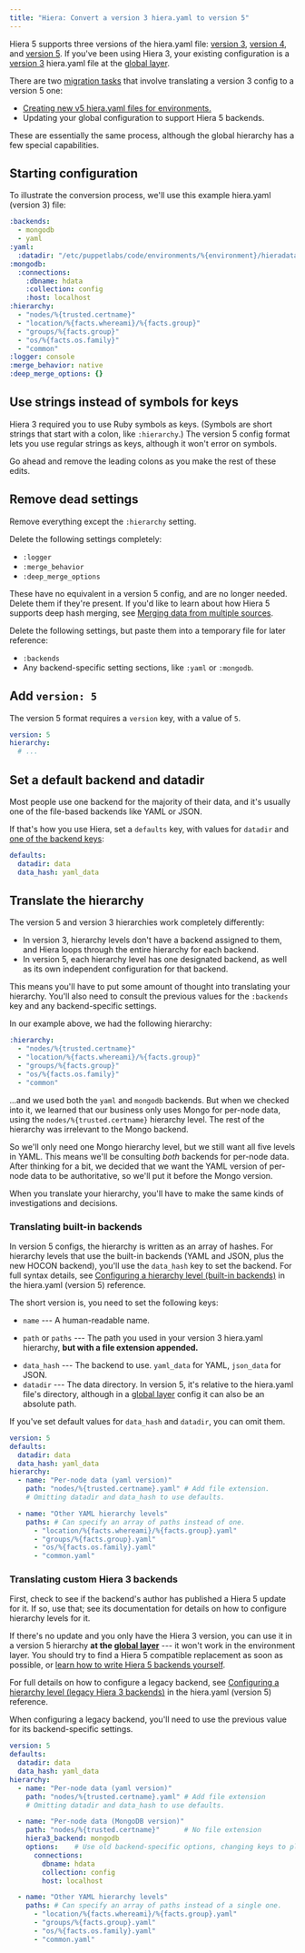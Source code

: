 ```yaml
---
title: "Hiera: Convert a version 3 hiera.yaml to version 5"
---
```



[v3]: todo
[v4]: todo
[v5]: todo
[global layer]: todo
[migrate]: todo
[migrate_environment]: todo
[merging]: todo
[v5_builtin]: todo
[v5_legacy]: todo
[backends]: todo
[v5_backend]: todo

Hiera 5 supports three versions of the hiera.yaml file: [version 3][v3], [version 4][v4], and [version 5][v5]. If you've been using Hiera 3, your existing configuration is a [version 3][v3] hiera.yaml file at the [global layer][].

There are two [migration tasks][migrate] that involve translating a version 3 config to a version 5 one:

* [Creating new v5 hiera.yaml files for environments.][migrate_environment]
* Updating your global configuration to support Hiera 5 backends.

These are essentially the same process, although the global hierarchy has a few special capabilities.

## Starting configuration

To illustrate the conversion process, we'll use this example hiera.yaml (version 3) file:

``` yaml
:backends:
  - mongodb
  - yaml
:yaml:
  :datadir: "/etc/puppetlabs/code/environments/%{environment}/hieradata"
:mongodb:
  :connections:
    :dbname: hdata
    :collection: config
    :host: localhost
:hierarchy:
  - "nodes/%{trusted.certname}"
  - "location/%{facts.whereami}/%{facts.group}"
  - "groups/%{facts.group}"
  - "os/%{facts.os.family}"
  - "common"
:logger: console
:merge_behavior: native
:deep_merge_options: {}
```

## Use strings instead of symbols for keys

Hiera 3 required you to use Ruby symbols as keys. (Symbols are short strings that start with a colon, like `:hierarchy`.) The version 5 config format lets you use regular strings as keys, although it won't error on symbols.

Go ahead and remove the leading colons as you make the rest of these edits.

## Remove dead settings

Remove everything except the `:hierarchy` setting.

Delete the following settings completely:

* `:logger`
* `:merge_behavior`
* `:deep_merge_options`

These have no equivalent in a version 5 config, and are no longer needed. Delete them if they're present. If you'd like to learn about how Hiera 5 supports deep hash merging, see [Merging data from multiple sources][merging].

Delete the following settings, but paste them into a temporary file for later reference:

* `:backends`
* Any backend-specific setting sections, like `:yaml` or `:mongodb`.

## Add `version: 5`

The version 5 format requires a `version` key, with a value of `5`.

``` yaml
version: 5
hierarchy:
  # ...
```

## Set a default backend and datadir

Most people use one backend for the majority of their data, and it's usually one of the file-based backends like YAML or JSON.

If that's how you use Hiera, set a `defaults` key, with values for `datadir` and [one of the backend keys][v5_backend]:

``` yaml
defaults:
  datadir: data
  data_hash: yaml_data
```

## Translate the hierarchy

The version 5 and version 3 hierarchies work completely differently:

* In version 3, hierarchy levels don't have a backend assigned to them, and Hiera loops through the entire hierarchy for each backend.
* In version 5, each hierarchy level has one designated backend, as well as its own independent configuration for that backend.

This means you'll have to put some amount of thought into translating your hierarchy. You'll also need to consult the previous values for the `:backends` key and any backend-specific settings.

In our example above, we had the following hierarchy:

``` yaml
:hierarchy:
  - "nodes/%{trusted.certname}"
  - "location/%{facts.whereami}/%{facts.group}"
  - "groups/%{facts.group}"
  - "os/%{facts.os.family}"
  - "common"
```

...and we used both the `yaml` and `mongodb` backends. But when we checked into it, we learned that our business only uses Mongo for per-node data, using the `nodes/%{trusted.certname}` hierarchy level. The rest of the hierarchy was irrelevant to the Mongo backend.

So we'll only need one Mongo hierarchy level, but we still want all five levels in YAML. This means we'll be consulting _both_ backends for per-node data. After thinking for a bit, we decided that we want the YAML version of per-node data to be authoritative, so we'll put it before the Mongo version.

When you translate your hierarchy, you'll have to make the same kinds of investigations and decisions.

### Translating built-in backends

In version 5 configs, the hierarchy is written as an array of hashes. For hierarchy levels that use the built-in backends (YAML and JSON, plus the new HOCON backend), you'll use the `data_hash` key to set the backend. For full syntax details, see [Configuring a hierarchy level (built-in backends)][v5_builtin] in the hiera.yaml (version 5) reference.

The short version is, you need to set the following keys:

* `name` --- A human-readable name.
- `path` or `paths` --- The path you used in your version 3 hiera.yaml hierarchy, **but with a file extension appended.**
* `data_hash` --- The backend to use. `yaml_data` for YAML, `json_data` for JSON.
* `datadir` --- The data directory. In version 5, it's relative to the hiera.yaml file's directory, although in a [global layer][] config it can also be an absolute path.

If you've set default values for `data_hash` and `datadir`, you can omit them.

``` yaml
version: 5
defaults:
  datadir: data
  data_hash: yaml_data
hierarchy:
  - name: "Per-node data (yaml version)"
    path: "nodes/%{trusted.certname}.yaml" # Add file extension.
    # Omitting datadir and data_hash to use defaults.

  - name: "Other YAML hierarchy levels"
    paths: # Can specify an array of paths instead of one.
      - "location/%{facts.whereami}/%{facts.group}.yaml"
      - "groups/%{facts.group}.yaml"
      - "os/%{facts.os.family}.yaml"
      - "common.yaml"
```

### Translating custom Hiera 3 backends

First, check to see if the backend's author has published a Hiera 5 update for it. If so, use that; see its documentation for details on how to configure hierarchy levels for it.

If there's no update and you only have the Hiera 3 version, you can use it in a version 5 hierarchy **at the [global layer][]** --- it won't work in the environment layer. You should try to find a Hiera 5 compatible replacement as soon as possible, or [learn how to write Hiera 5 backends yourself][backends].

For full details on how to configure a legacy backend, see [Configuring a hierarchy level (legacy Hiera 3 backends)][v5_legacy] in the hiera.yaml (version 5) reference.

When configuring a legacy backend, you'll need to use the previous value for its backend-specific settings.

``` yaml
version: 5
defaults:
  datadir: data
  data_hash: yaml_data
hierarchy:
  - name: "Per-node data (yaml version)"
    path: "nodes/%{trusted.certname}.yaml" # Add file extension
    # Omitting datadir and data_hash to use defaults.

  - name: "Per-node data (MongoDB version)"
    path: "nodes/%{trusted.certname}"      # No file extension
    hiera3_backend: mongodb
    options:    # Use old backend-specific options, changing keys to plain strings
      connections:
        dbname: hdata
        collection: config
        host: localhost

  - name: "Other YAML hierarchy levels"
    paths: # Can specify an array of paths instead of a single one.
      - "location/%{facts.whereami}/%{facts.group}.yaml"
      - "groups/%{facts.group}.yaml"
      - "os/%{facts.os.family}.yaml"
      - "common.yaml"
```

